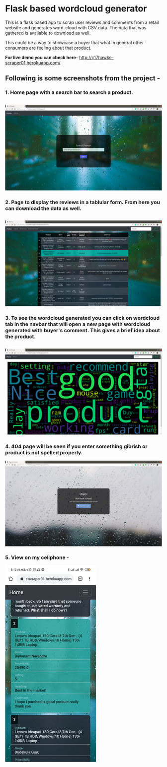 # Flask based wordcloud generator
This is a flask based app to scrap user reviews and comments from a retail website and generates word-cloud with CSV data.
The data that was gathered is available to download as well.

This could be a way to showcase a buyer that what in general other consumers are feeling about that product.

**For live demo you can check here-** http://c17hawke-scraper01.herokuapp.com/

## Following is some screenshots from the project -
### 1. Home page with a search bar to search a product.

![Home page](https://github.com/c17hawke/peronal-blog-2020/blob/master/project_screenshots/flask-based-wordcloud-generator/homePage.png?raw=true)
---
### 2. Page to display the reviews in a tablular form. From here you can download the data as well.

![Results page](https://github.com/c17hawke/peronal-blog-2020/blob/master/project_screenshots/flask-based-wordcloud-generator/search_results.png?raw=true)
---
### 3. To see the wordcloud generated you can click on wordcloud tab in the navbar that will open a new page with wordcloud generated with buyer's comment. This gives a brief idea about the product.

![Wordcloud display](https://github.com/c17hawke/peronal-blog-2020/blob/master/project_screenshots/flask-based-wordcloud-generator/wordcloud.png?raw=true)
---
### 4. 404 page will be seen if you enter something gibrish or product is not spelled properly.

![404 error page](https://github.com/c17hawke/peronal-blog-2020/blob/master/project_screenshots/flask-based-wordcloud-generator/404.png?raw=true)

### 5. View on my cellphone -

![view on phone](https://github.com/c17hawke/peronal-blog-2020/blob/master/project_screenshots/flask-based-wordcloud-generator/view_on_phone.jpg?raw=true)
